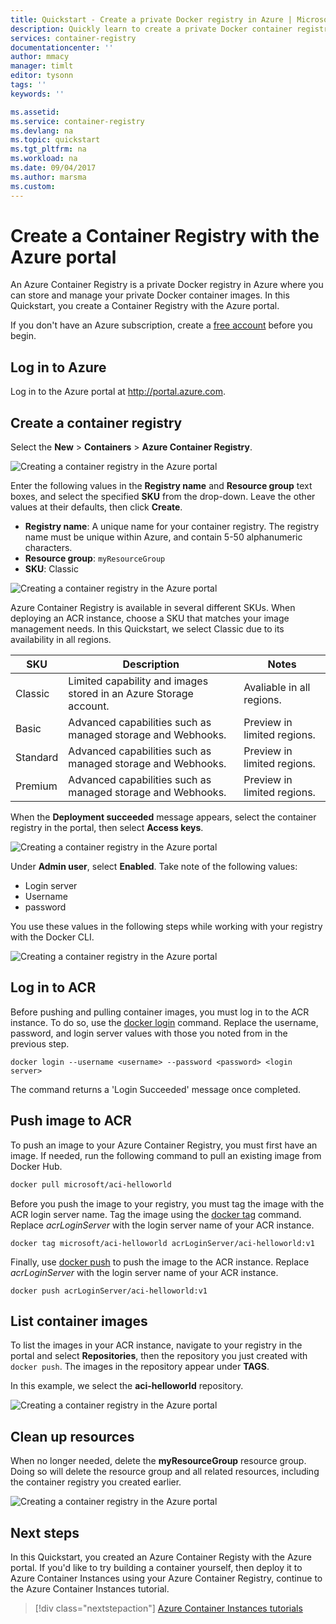 ```yaml
---
title: Quickstart - Create a private Docker registry in Azure | Microsoft Docs
description: Quickly learn to create a private Docker container registry with the Azure portal.
services: container-registry
documentationcenter: ''
author: mmacy
manager: timlt
editor: tysonn
tags: ''
keywords: ''

ms.assetid:
ms.service: container-registry
ms.devlang: na
ms.topic: quickstart
ms.tgt_pltfrm: na
ms.workload: na
ms.date: 09/04/2017
ms.author: marsma
ms.custom:
---
```


# Create a Container Registry with the Azure portal

An Azure Container Registry is a private Docker registry in Azure where you can store and manage your private Docker container images. In this Quickstart, you create a Container Registry with the Azure portal.

If you don't have an Azure subscription, create a [free account](https://azure.microsoft.com/free/?WT.mc_id=A261C142F) before you begin.

## Log in to Azure

Log in to the Azure portal at http://portal.azure.com.

## Create a container registry

Select the **New** > **Containers** > **Azure Container Registry**.

![Creating a container registry in the Azure portal][qs-portal-01]

Enter the following values in the **Registry name** and **Resource group** text boxes, and select the specified **SKU** from the drop-down. Leave the other values at their defaults, then click **Create**.

* **Registry name**: A unique name for your container registry. The registry name must be unique within Azure, and contain 5-50 alphanumeric characters.
* **Resource group**: `myResourceGroup`
* **SKU**: Classic

![Creating a container registry in the Azure portal][qs-portal-03]

Azure Container Registry is available in several different SKUs. When deploying an ACR instance, choose a SKU that matches your image management needs. In this Quickstart, we select Classic due to its availability in all regions.

| SKU | Description | Notes |
|---|---|---|
| Classic | Limited capability and images stored in an Azure Storage account. | Avaliable in all regions. |
| Basic | Advanced capabilities such as managed storage and Webhooks. | Preview in limited regions. |
| Standard | Advanced capabilities such as managed storage and Webhooks. | Preview in limited regions. |
| Premium | Advanced capabilities such as managed storage and Webhooks. | Preview in limited regions. |

When the **Deployment succeeded** message appears, select the container registry in the portal, then select **Access keys**.

![Creating a container registry in the Azure portal][qs-portal-05]

Under **Admin user**, select **Enabled**. Take note of the following values:

* Login server
* Username
* password

You use these values in the following steps while working with your registry with the Docker CLI.

![Creating a container registry in the Azure portal][qs-portal-06]

## Log in to ACR

Before pushing and pulling container images, you must log in to the ACR instance. To do so, use the [docker login](https://docs.docker.com/engine/reference/commandline/login/) command. Replace the username, password, and login server values with those you noted from in the previous step.

```
docker login --username <username> --password <password> <login server>
```

The command returns a 'Login Succeeded' message once completed.

## Push image to ACR

To push an image to your Azure Container Registry, you must first have an image. If needed, run the following command to pull an existing image from Docker Hub.

```bash
docker pull microsoft/aci-helloworld
```

Before you push the image to your registry, you must tag the image with the ACR login server name. Tag the image using the [docker tag](https://docs.docker.com/engine/reference/commandline/tag/) command. Replace *acrLoginServer* with the login server name of your ACR instance.

```
docker tag microsoft/aci-helloworld acrLoginServer/aci-helloworld:v1
```

Finally, use [docker push](https://docs.docker.com/engine/reference/commandline/push/) to push the image to the ACR instance. Replace *acrLoginServer* with the login server name of your ACR instance.

```
docker push acrLoginServer/aci-helloworld:v1
```

## List container images

To list the images in your ACR instance, navigate to your registry in the portal and select **Repositories**, then the repository you just created with `docker push`. The images in the repository appear under **TAGS**.

In this example, we select the **aci-helloworld** repository.

![Creating a container registry in the Azure portal][qs-portal-09]

## Clean up resources

When no longer needed, delete the **myResourceGroup** resource group. Doing so will delete the resource group and all related resources, including the container registry you created earlier.

![Creating a container registry in the Azure portal][qs-portal-08]

## Next steps

In this Quickstart, you created an Azure Container Registy with the Azure portal. If you'd like to try building a container yourself, then deploy it to Azure Container Instances using your Azure Container Registry, continue to the Azure Container Instances tutorial.

> [!div class="nextstepaction"]
> [Azure Container Instances tutorials](../container-instances/container-instances-tutorial-prepare-app.md)

<!-- IMAGES -->
[qs-portal-01]: ./media/container-registry-get-started-portal/qs-portal-01.png
[qs-portal-02]: ./media/container-registry-get-started-portal/qs-portal-02.png
[qs-portal-03]: ./media/container-registry-get-started-portal/qs-portal-03.png
[qs-portal-04]: ./media/container-registry-get-started-portal/qs-portal-04.png
[qs-portal-05]: ./media/container-registry-get-started-portal/qs-portal-05.png
[qs-portal-06]: ./media/container-registry-get-started-portal/qs-portal-06.png
[qs-portal-07]: ./media/container-registry-get-started-portal/qs-portal-07.png
[qs-portal-08]: ./media/container-registry-get-started-portal/qs-portal-08.png
[qs-portal-09]: ./media/container-registry-get-started-portal/qs-portal-09.png